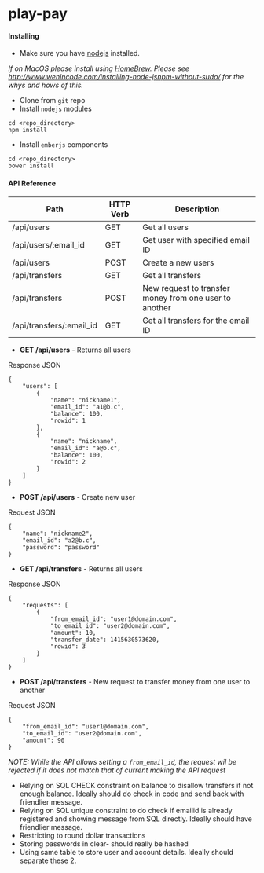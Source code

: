 play-pay
=======

#### Installing

* Make sure you have [nodejs](http://nodejs.org) installed. 

*If on MacOS please install using [HomeBrew](http://brew.sh). Please see http://www.wenincode.com/installing-node-jsnpm-without-sudo/ for the whys and hows of this.*

* Clone from `git` repo
* Install `nodejs` modules
```
cd <repo_directory>
npm install
```
* Install `emberjs` components
```
cd <repo_directory>
bower install
``` 

#### API Reference

Path | HTTP Verb | Description
--- | --- | ---
/api/users | GET | Get all users
/api/users/:email_id | GET | Get user with specified email ID
/api/users | POST | Create a new users
/api/transfers | GET | Get all transfers
/api/transfers | POST | New request to transfer money from one user to another
/api/transfers/:email_id | GET | Get all transfers for the email ID


* **GET /api/users** - Returns all users

Response JSON

```
{
    "users": [
        {
            "name": "nickname1",
            "email_id": "a1@b.c",
            "balance": 100,
            "rowid": 1
        },
        {
            "name": "nickname",
            "email_id": "a@b.c",
            "balance": 100,
            "rowid": 2
        }
    ]
}
```
* **POST /api/users** - Create new user

Request JSON
```
{
    "name": "nickname2",
    "email_id": "a2@b.c",
    "password": "password"
}
```
* **GET /api/transfers** - Returns all users

Response JSON

```
{
    "requests": [
        {
            "from_email_id": "user1@domain.com",
            "to_email_id": "user2@domain.com",
            "amount": 10,
            "transfer_date": 1415630573620,
            "rowid": 3
        }
    ]
}
```

* **POST /api/transfers** - New request to transfer money from one user to another

Request JSON
```
{
    "from_email_id": "user1@domain.com",
    "to_email_id": "user2@domain.com",
    "amount": 90
}
```
*NOTE: While the API allows setting a `from_email_id`, the request wil be rejected if it does not match that of current making the API request*

* Relying on SQL CHECK constraint on balance to disallow transfers if not enough balance. Ideally should do check in code and send back with friendlier message.
* Relying on SQL unique constraint to do check if emailid is already registered and showing message from SQL directly. Ideally should have friendlier message.
* Restricting to round dollar transactions
* Storing passwords in clear- should really be hashed
* Using same table to store user and account details. Ideally should separate these 2.

